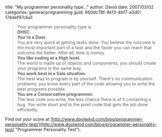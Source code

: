 
title: "My programmer personality type..."
author: David
date: 2007/03/02
categories: general;programming
guid: 660dc78f-9e13-4bf7-a3d0-174def97cba1

> Your programmer personality type is:<br/>
> **DHSC**<br />
> **You're a Doer.**<br />
> You are very quick at getting tasks done. You believe the outcome is the most important part of a task and the faster you can reach that outcome the better. After all, time is money.<br />
> **You like coding at a High level.**<br />
> The world is made up of objects and components, you should create your programs in the same way.<br />
> **You work best in a Solo situation.**<br />
> The best way to program is by yourself. There's no communication problems, you know every part of the code allowing you to write the best programs possible.<br />
> **You are a Conservative programmer.**<br />
> The less code you write, the less chance there is of it containing a bug. You write short and to the point code that gets the job done efficiently.

Find out your score at [http://www.doolwind.com/blog/programmer-personality-test/](http://www.doolwind.com/blog/programmer-personality-test/ "Programmer Personality Test").

